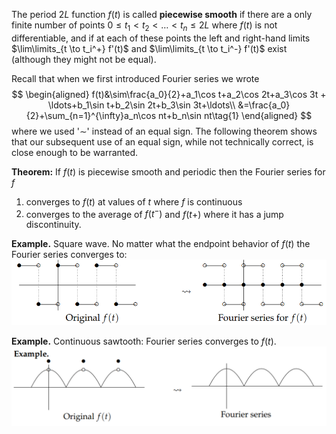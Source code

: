 The period $2L$ function $f(t)$ is called **piecewise smooth** if there are a only finite number of points $0 \leq t_1 < t_2 < \ldots < t_n ≤ 2L$ where $f(t)$ is not
differentiable, and if at each of these points the left and right-hand limits $\lim\limits_{t \to t_i^+} f'(t)$ and $\lim\limits_{t \to t_i^-} f'(t)$ exist (although they might not be equal).

Recall that when we first introduced Fourier series we wrote
$$
\begin{aligned}
f(t)&\sim\frac{a_0}{2}+a_1\cos t+a_2\cos 2t+a_3\cos 3t + \ldots+b_1\sin t+b_2\sin 2t+b_3\sin 3t+\ldots\\
&=\frac{a_0}{2}+\sum_{n=1}^{\infty}a_n\cos nt+b_n\sin nt\tag{1}
\end{aligned}
$$
where we used '∼' instead of an equal sign. The following theorem shows that our subsequent use of an equal sign, while not technically correct, is close enough to be warranted.

**Theorem:** If $f(t)$ is piecewise smooth and periodic then the Fourier series for $f$
1. converges to $f(t)$ at values of $t$ where $f$ is continuous
2. converges to the average of $f(t^−)$ and $f(t+)$ where it has a jump discontinuity.

**Example.** Square wave. No matter what the endpoint behavior of $f(t)$ the Fourier series converges to:  
![](pic230401.png)

**Example.** Continuous sawtooth: Fourier series converges to $f(t)$.  
![](pic230402.png)
